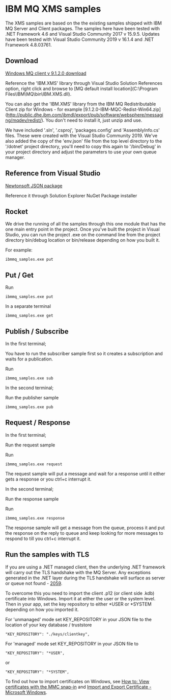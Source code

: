 # IBM MQ XMS samples
The XMS samples are based on the the existing samples shipped with IBM MQ Server and Client packages. The samples here have been tested with .NET Framework 4.6 and Visual Studio Community 2017 v 15.9.5. Updates have been tested with Visual Studio Community 2019 v 16.1.4 and .NET Framework 4.8.03761.

## Download

[Windows MQ client v 9.1.2.0 download](https://www-945.ibm.com/support/fixcentral/swg/selectFixes?parent=ibm~WebSphere&product=ibm/WebSphere/WebSphere+MQ&release=9.1.2&platform=Windows+64-bit,+x86&function=fixId&fixids=9.1.2.0-IBM-MQC-Win64+&useReleaseAsTarget=true&includeSupersedes=0)

Reference the 'IBM.XMS' library through Visual Studio Solution References option, right click and browse to [MQ default install location](C:\Program Files\IBM\MQ\bin\IBM.XMS.dll).

You can also get the 'IBM.XMS' library from the IBM MQ Redistributable Client zip for Windows - for example [9.1.2.0-IBM-MQC-Redist-Win64.zip] (http://public.dhe.ibm.com/ibmdl/export/pub/software/websphere/messaging/mqdev/redist/). You don't need to install it, just unzip and use.

We have included '.sln', '.csproj', 'packages.config' and 'AssemblyInfo.cs' files. These were created with the Visual Studio Community 2019. We've also added the copy of the 'env.json' file from the top level directory to the '/dotnet' project directory, you'll need to copy this again to '/bin/Debug' in your project directory and adjust the parameters to use your own queue manager.

## Reference from Visual Studio

[Newtonsoft JSON package](https://www.nuget.org/packages/Newtonsoft.Json/)

Reference it through Solution Explorer NuGet Package installer

## Rocket

We drive the running of all the samples through this one module that has the one main entry point in the project. Once you've built the project in Visual Studio, you can run the project .exe on the command line from the project directory bin/debug location or bin/release depending on how you built it.

For example:

`ibmmq_samples.exe put`

## Put / Get

Run

`ibmmq_samples.exe put`

In a separate terminal

`ibmmq_samples.exe get`


## Publish / Subscribe

In the first terminal;

You have to run the subscriber sample first so it creates a subscription and waits for a publication.

Run

`ibmmq_samples.exe sub`

In the second terminal;

Run the publisher sample

`ibmmq_samples.exe pub`


## Request / Response

In the first terminal;

Run the request sample

Run

`ibmmq_samples.exe request`

The request sample will put a message and wait for a response until it either gets a response or you ctrl+c interrupt it.

In the second terminal;

Run the response sample

Run

`ibmmq_samples.exe response`

The response sample will get a message from the queue, process it and put the response on the reply to queue and keep looking for more messages to respond to till you ctrl+c interrupt it.




## Run the samples with TLS

If you are using a .NET managed client, then the underlying .NET framework will carry out the TLS handshake with the MQ Server. Any exceptions generated in the .NET layer during the TLS handshake will surface as server or queue not found - [2059](https://www.ibm.com/support/knowledgecenter/en/SSFKSJ_9.1.0/com.ibm.mq.tro.doc/q041290_.htm).

To overcome this you need to import the client .p12 (or client side .kdb) certificate into Windows. Import it at either the user or the system level. Then in your app, set the key repository to either *USER or *SYSTEM depending on how you imported it.

For 'unmanaged' mode set KEY_REPOSITORY in your JSON file to the location of your key database / truststore

`"KEY_REPOSITORY": "./keys/clientkey",`

For 'managed' mode set KEY_REPOSITORY in your JSON file to

`"KEY_REPOSITORY": "*USER",`

or

`"KEY_REPOSITORY": "*SYSTEM",`

To find out how to import certificates on Windows, see [How to: View certificates with the MMC snap-in](https://docs.microsoft.com/en-us/dotnet/framework/wcf/feature-details/how-to-view-certificates-with-the-mmc-snap-in)
and
[Import and Export Certificate - Microsoft Windows](https://support.globalsign.com/customer/portal/articles/1217281-import-and-export-certificate---microsoft-windows).
